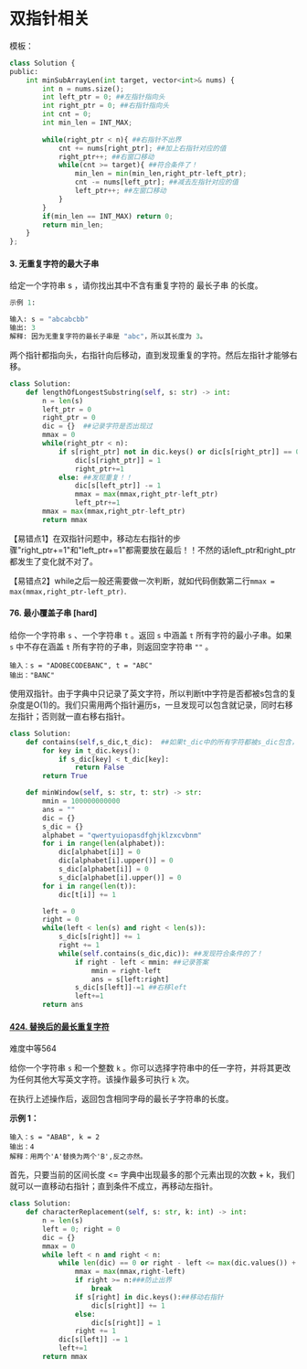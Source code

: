 # 双指针相关

模板：

```python
class Solution {
public:
    int minSubArrayLen(int target, vector<int>& nums) {
        int n = nums.size();
        int left_ptr = 0; ##左指针指向头
        int right_ptr = 0; ##右指针指向头
        int cnt = 0;
        int min_len = INT_MAX;
    
        while(right_ptr < n){ ##右指针不出界
            cnt += nums[right_ptr]; ##加上右指针对应的值
            right_ptr++; ##右窗口移动
            while(cnt >= target){ ##符合条件了！
                min_len = min(min_len,right_ptr-left_ptr);
                cnt -= nums[left_ptr]; ##减去左指针对应的值
                left_ptr++; ##左窗口移动
            }
        }
        if(min_len == INT_MAX) return 0;
        return min_len;
    }
};
```


#### 3. 无重复字符的最大子串

给定一个字符串 s ，请你找出其中不含有重复字符的 最长子串 的长度。

```python
示例 1:

输入: s = "abcabcbb"
输出: 3 
解释: 因为无重复字符的最长子串是 "abc"，所以其长度为 3。
```



两个指针都指向头，右指针向后移动，直到发现重复的字符。然后左指针才能够右移。

```python
class Solution:
    def lengthOfLongestSubstring(self, s: str) -> int:
        n = len(s)
        left_ptr = 0
        right_ptr = 0
        dic = {}  ##记录字符是否出现过
        mmax = 0
        while(right_ptr < n):
            if s[right_ptr] not in dic.keys() or dic[s[right_ptr]] == 0: ##没出现
                dic[s[right_ptr]] = 1  
                right_ptr+=1  
            else: ##发现重复！！
                dic[s[left_ptr]] -= 1
                mmax = max(mmax,right_ptr-left_ptr)
                left_ptr+=1
        mmax = max(mmax,right_ptr-left_ptr)
        return mmax
```

【易错点1】在双指针问题中，移动左右指针的步骤"right_ptr+=1"和"left_ptr+=1"都需要放在最后！！不然的话left_ptr和right_ptr都发生了变化就不对了。

【易错点2】while之后一般还需要做一次判断，就如代码倒数第二行`mmax = max(mmax,right_ptr-left_ptr)`.



#### 76. 最小覆盖子串 [hard]

给你一个字符串 `s` 、一个字符串 `t` 。返回 `s` 中涵盖 `t` 所有字符的最小子串。如果 `s` 中不存在涵盖 `t` 所有字符的子串，则返回空字符串 `""` 。

```
输入：s = "ADOBECODEBANC", t = "ABC"
输出："BANC"
```



使用双指针。由于字典中只记录了英文字符，所以判断t中字符是否都被s包含的复杂度是O(1)的。我们只需用两个指针遍历s，一旦发现可以包含就记录，同时右移左指针；否则就一直右移右指针。

```python
class Solution:
    def contains(self,s_dic,t_dic):  ##如果t_dic中的所有字符都被s_dic包含，返回true
        for key in t_dic.keys():
            if s_dic[key] < t_dic[key]:
                return False
        return True

    def minWindow(self, s: str, t: str) -> str:
        mmin = 100000000000
        ans = ""
        dic = {}
        s_dic = {}
        alphabet = "qwertyuiopasdfghjklzxcvbnm"
        for i in range(len(alphabet)):
            dic[alphabet[i]] = 0
            dic[alphabet[i].upper()] = 0
            s_dic[alphabet[i]] = 0
            s_dic[alphabet[i].upper()] = 0
        for i in range(len(t)):
            dic[t[i]] += 1

        left = 0
        right = 0
        while(left < len(s) and right < len(s)):
            s_dic[s[right]] += 1
            right += 1
            while(self.contains(s_dic,dic)): ##发现符合条件的了！
                if right - left < mmin: ##记录答案
                    mmin = right-left
                    ans = s[left:right]
                s_dic[s[left]]-=1 ##右移left
                left+=1
        return ans
```





#### [424. 替换后的最长重复字符](https://leetcode-cn.com/problems/longest-repeating-character-replacement/)

难度中等564

给你一个字符串 `s` 和一个整数 `k` 。你可以选择字符串中的任一字符，并将其更改为任何其他大写英文字符。该操作最多可执行 `k` 次。

在执行上述操作后，返回包含相同字母的最长子字符串的长度。

 

**示例 1：**

```
输入：s = "ABAB", k = 2
输出：4
解释：用两个'A'替换为两个'B',反之亦然。
```

首先，只要当前的区间长度 <= 字典中出现最多的那个元素出现的次数 + k，我们就可以一直移动右指针；直到条件不成立，再移动左指针。

```python
class Solution:
    def characterReplacement(self, s: str, k: int) -> int:
        n = len(s)
        left = 0; right = 0
        dic = {}
        mmax = 0
        while left < n and right < n:
            while len(dic) == 0 or right - left <= max(dic.values()) + k:
                mmax = max(mmax,right-left)
                if right >= n:###防止出界
                    break
                if s[right] in dic.keys():##移动右指针
                    dic[s[right]] += 1
                else:
                    dic[s[right]] = 1
                right += 1
            dic[s[left]] -= 1
            left+=1
        return mmax
```

